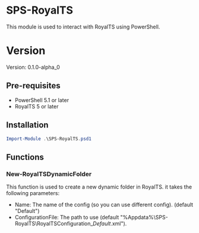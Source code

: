 # SPS-RoyalTS
This module is used to interact with RoyalTS using PowerShell.

# Version
Version: 0.1.0-alpha_0

## Pre-requisites
- PowerShell 5.1 or later
- RoyalTS 5 or later

## Installation
```powershell
Import-Module .\SPS-RoyalTS.psd1
```

## Functions
### New-RoyalTSDynamicFolder
This function is used to create a new dynamic folder in RoyalTS.
it takes the following parameters:
- Name: The name of the config (so you can use different config). (default "Default")
- ConfigurationFile: The path to use (default "%Appdata%\SPS-RoyalTS\RoyalTSConfiguration_*Default*.xml").
